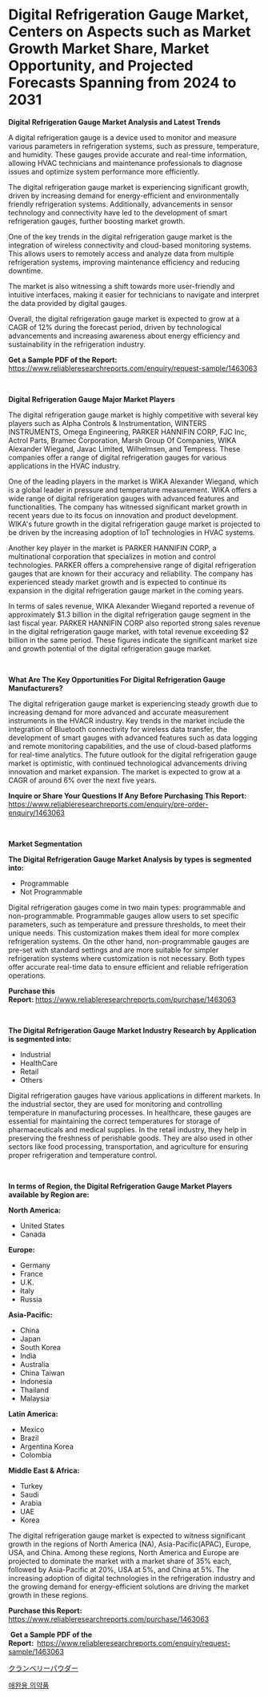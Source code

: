 <p><h1>Digital Refrigeration Gauge Market, Centers on Aspects such as Market Growth Market Share, Market Opportunity, and Projected Forecasts Spanning from 2024 to 2031</h1></p><p><strong>Digital Refrigeration Gauge Market Analysis and Latest Trends</strong></p>
<p><p>A digital refrigeration gauge is a device used to monitor and measure various parameters in refrigeration systems, such as pressure, temperature, and humidity. These gauges provide accurate and real-time information, allowing HVAC technicians and maintenance professionals to diagnose issues and optimize system performance more efficiently.</p><p>The digital refrigeration gauge market is experiencing significant growth, driven by increasing demand for energy-efficient and environmentally friendly refrigeration systems. Additionally, advancements in sensor technology and connectivity have led to the development of smart refrigeration gauges, further boosting market growth.</p><p>One of the key trends in the digital refrigeration gauge market is the integration of wireless connectivity and cloud-based monitoring systems. This allows users to remotely access and analyze data from multiple refrigeration systems, improving maintenance efficiency and reducing downtime.</p><p>The market is also witnessing a shift towards more user-friendly and intuitive interfaces, making it easier for technicians to navigate and interpret the data provided by digital gauges.</p><p>Overall, the digital refrigeration gauge market is expected to grow at a CAGR of 12% during the forecast period, driven by technological advancements and increasing awareness about energy efficiency and sustainability in the refrigeration industry.</p></p>
<p><strong>Get a Sample PDF of the Report:&nbsp;</strong> <a href="https://www.reliableresearchreports.com/enquiry/request-sample/1463063">https://www.reliableresearchreports.com/enquiry/request-sample/1463063</a></p>
<p>&nbsp;</p>
<p><strong>Digital Refrigeration Gauge Major Market Players</strong></p>
<p><p>The digital refrigeration gauge market is highly competitive with several key players such as Alpha Controls & Instrumentation, WINTERS INSTRUMENTS, Omega Engineering, PARKER HANNIFIN CORP, FJC Inc, Actrol Parts, Bramec Corporation, Marsh Group Of Companies, WIKA Alexander Wiegand, Javac Limited, Wilhelmsen, and Tempress. These companies offer a range of digital refrigeration gauges for various applications in the HVAC industry.</p><p>One of the leading players in the market is WIKA Alexander Wiegand, which is a global leader in pressure and temperature measurement. WIKA offers a wide range of digital refrigeration gauges with advanced features and functionalities. The company has witnessed significant market growth in recent years due to its focus on innovation and product development. WIKA's future growth in the digital refrigeration gauge market is projected to be driven by the increasing adoption of IoT technologies in HVAC systems.</p><p>Another key player in the market is PARKER HANNIFIN CORP, a multinational corporation that specializes in motion and control technologies. PARKER offers a comprehensive range of digital refrigeration gauges that are known for their accuracy and reliability. The company has experienced steady market growth and is expected to continue its expansion in the digital refrigeration gauge market in the coming years.</p><p>In terms of sales revenue, WIKA Alexander Wiegand reported a revenue of approximately $1.3 billion in the digital refrigeration gauge segment in the last fiscal year. PARKER HANNIFIN CORP also reported strong sales revenue in the digital refrigeration gauge market, with total revenue exceeding $2 billion in the same period. These figures indicate the significant market size and growth potential of the digital refrigeration gauge market.</p></p>
<p>&nbsp;</p>
<p><strong>What Are The Key Opportunities For Digital Refrigeration Gauge Manufacturers?</strong></p>
<p><p>The digital refrigeration gauge market is experiencing steady growth due to increasing demand for more advanced and accurate measurement instruments in the HVACR industry. Key trends in the market include the integration of Bluetooth connectivity for wireless data transfer, the development of smart gauges with advanced features such as data logging and remote monitoring capabilities, and the use of cloud-based platforms for real-time analytics. The future outlook for the digital refrigeration gauge market is optimistic, with continued technological advancements driving innovation and market expansion. The market is expected to grow at a CAGR of around 6% over the next five years.</p></p>
<p><strong>Inquire or Share Your Questions If Any Before Purchasing This Report:</strong> <a href="https://www.reliableresearchreports.com/enquiry/pre-order-enquiry/1463063">https://www.reliableresearchreports.com/enquiry/pre-order-enquiry/1463063</a></p>
<p>&nbsp;</p>
<p><strong>Market Segmentation</strong></p>
<p><strong>The Digital Refrigeration Gauge Market Analysis by types is segmented into:</strong></p>
<p><ul><li>Programmable</li><li>Not Programmable</li></ul></p>
<p><p>Digital refrigeration gauges come in two main types: programmable and non-programmable. Programmable gauges allow users to set specific parameters, such as temperature and pressure thresholds, to meet their unique needs. This customization makes them ideal for more complex refrigeration systems. On the other hand, non-programmable gauges are pre-set with standard settings and are more suitable for simpler refrigeration systems where customization is not necessary. Both types offer accurate real-time data to ensure efficient and reliable refrigeration operations.</p></p>
<p><strong>Purchase this Report:&nbsp;</strong><a href="https://www.reliableresearchreports.com/purchase/1463063">https://www.reliableresearchreports.com/purchase/1463063</a></p>
<p>&nbsp;</p>
<p><strong>The Digital Refrigeration Gauge Market Industry Research by Application is segmented into:</strong></p>
<p><ul><li>Industrial</li><li>HealthCare</li><li>Retail</li><li>Others</li></ul></p>
<p><p>Digital refrigeration gauges have various applications in different markets. In the industrial sector, they are used for monitoring and controlling temperature in manufacturing processes. In healthcare, these gauges are essential for maintaining the correct temperatures for storage of pharmaceuticals and medical supplies. In the retail industry, they help in preserving the freshness of perishable goods. They are also used in other sectors like food processing, transportation, and agriculture for ensuring proper refrigeration and temperature control.</p></p>
<p>&nbsp;</p>
<p><strong>In terms of Region, the Digital Refrigeration Gauge Market Players available by Region are:</strong></p>
<p>
    <p> <strong> North America: </strong>
        <ul>
            <li>United States</li>
            <li>Canada</li>
        </ul>
        </p> 
    <p> <strong> Europe: </strong>
        <ul>
            <li>Germany</li>
            <li>France</li>
            <li>U.K.</li>
            <li>Italy</li>
            <li>Russia</li>
        </ul>
        </p> 
    <p> <strong> Asia-Pacific: </strong>
        <ul>
            <li>China</li>
            <li>Japan</li>
            <li>South Korea</li>
            <li>India</li>
            <li>Australia</li>
            <li>China Taiwan</li>
            <li>Indonesia</li>
            <li>Thailand</li>
            <li>Malaysia</li>
        </ul>
        </p> 
    <p> <strong> Latin America: </strong>
        <ul>
            <li>Mexico</li>
            <li>Brazil</li>
            <li>Argentina Korea</li>
            <li>Colombia</li>
        </ul>
        </p> 
    <p> <strong> Middle East & Africa: </strong>
        <ul>
            <li>Turkey</li>
            <li>Saudi</li>
            <li>Arabia</li>
            <li>UAE</li>
            <li>Korea</li>
        </ul>
    </p>
    </p>
<p><p>The digital refrigeration gauge market is expected to witness significant growth in the regions of North America (NA), Asia-Pacific(APAC), Europe, USA, and China. Among these regions, North America and Europe are projected to dominate the market with a market share of 35% each, followed by Asia-Pacific at 20%, USA at 5%, and China at 5%. The increasing adoption of digital technologies in the refrigeration industry and the growing demand for energy-efficient solutions are driving the market growth in these regions.</p></p>
<p><strong>Purchase this Report: </strong><a href="https://www.reliableresearchreports.com/purchase/1463063">https://www.reliableresearchreports.com/purchase/1463063</a></p>
<p>&nbsp;<strong>Get a Sample PDF of the Report:&nbsp;&nbsp;</strong><a href="https://www.reliableresearchreports.com/enquiry/request-sample/1463063">https://www.reliableresearchreports.com/enquiry/request-sample/1463063</a></p>
<p><strong></strong></p>
<p><p><a href="https://github.com/ksxzwxabcuynh011/Market-Research-Report-List-1/blob/main/90164249821.md">クランベリーパウダー</a></p><p><a href="https://github.com/xvz497517413/Market-Research-Report-List-1/blob/main/98708639175.md">애완용 의약품</a></p></p>